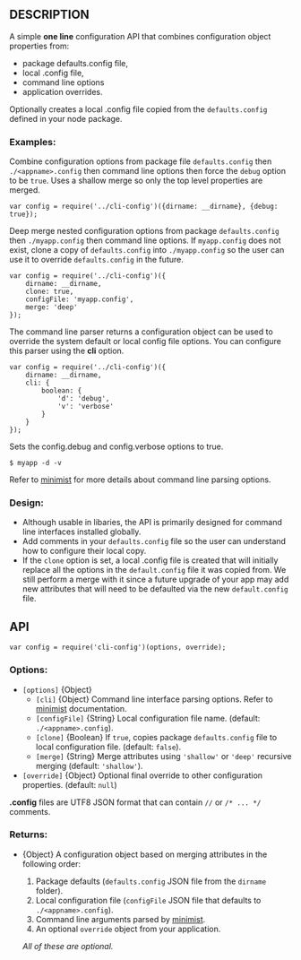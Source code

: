 ## DESCRIPTION 

A simple **one line** configuration API that combines configuration object properties from:
 
- package defaults.config file,
- local .config file, 
- command line options 
- application overrides.

Optionally creates a local .config file copied from the `defaults.config` defined in your node package.

### Examples:

Combine configuration options from package file `defaults.config` then `./<appname>.config` then command line options then force the `debug` option to be `true`.  Uses a shallow merge so only the top level properties are merged.  

	var config = require('../cli-config')({dirname: __dirname}, {debug: true});
	
Deep merge nested configuration options from package `defaults.config` then `./myapp.config` then command line options.  If `myapp.config` does not exist, clone a copy of `defaults.config` into `./myapp.config` so the user can use it to override `defaults.config` in the future.

	var config = require('../cli-config')({
		dirname: __dirname,
		clone: true,
		configFile: 'myapp.config',
		merge: 'deep'
	});

The command line parser returns a configuration object can be used to override the system default or local config file options.  You can configure this parser using the **cli** option.  

	var config = require('../cli-config')({
		dirname: __dirname,
		cli: { 
			boolean: {
				'd': 'debug',
				'v': 'verbose'
			} 
		} 
	});
	
Sets the config.debug and config.verbose options to true.

	$ myapp -d -v     

Refer to [minimist](https://github.com/substack/minimist) for more details about command line parsing options.
	
### Design:

  - Although usable in libaries, the API is primarily designed for command line interfaces installed globally.
  - Add comments in your `defaults.config` file so the user can understand how to configure their local copy.
  - If the `clone` option is set, a local <appname>.config file is created that will initially replace all the options in the `default.config` file it was copied from. We still perform a merge with it since a future upgrade of your app may add new attributes that will need to be defaulted via the new `default.config` file.

## API

    var config = require('cli-config')(options, override);

### Options:

  - `[options]` {Object}
    - `[cli]`			{Object} Command line interface parsing options.  Refer to [minimist](https://github.com/substack/minimist) documentation.
    - `[configFile]`	{String} Local configuration file name. (default: `./<appname>.config`).
    - `[clone]`	    	{Boolean} If `true`, copies package `defaults.config` file to local configuration file. (default: `false`).
    - `[merge]`			{String} Merge attributes using `'shallow'` or `'deep'` recursive merging (default: `'shallow'`).
  - `[override]`		{Object} Optional final override to other configuration properties.  (default: `null`) 

**.config** files are UTF8 JSON format that can contain `//` or `/* ... */` comments.

### Returns:

  - {Object} A configuration object based on merging attributes in the following order:
    1. Package defaults (`defaults.config` JSON file from the `dirname` folder).
    1. Local configuration file (`configFile` JSON file that defaults to `./<appname>.config`).
    1. Command line arguments parsed by [minimist](https://github.com/substack/minimist). 
    1. An optional `override` object from your application. 

	*All of these are optional.*
	
